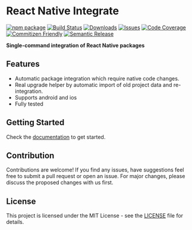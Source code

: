 # React Native Integrate

[![npm package][npm-img]][npm-url]
[![Build Status][build-img]][build-url]
[![Downloads][downloads-img]][downloads-url]
[![Issues][issues-img]][issues-url]
[![Code Coverage][codecov-img]][codecov-url]
[![Commitizen Friendly][commitizen-img]][commitizen-url]
[![Semantic Release][semantic-release-img]][semantic-release-url]

**Single-command integration of React Native packages**

## Features

- Automatic package integration which require native code changes.
- Real upgrade helper by automatic import of old project data and re-integration.
- Supports android and ios
- Fully tested

## Getting Started

Check the [documentation](https://react-native-integrate.github.io/integrate) to get started.

## Contribution

Contributions are welcome! If you find any issues, have suggestions feel free to submit a pull request or open an issue. For major changes, please discuss the proposed changes with us first.

## License

This project is licensed under the MIT License - see the [LICENSE](LICENSE) file for details.

[build-img]:https://github.com/react-native-integrate/integrate/actions/workflows/release.yml/badge.svg
[build-url]:https://github.comreact-native-integrate/integrate/actions/workflows/release.yml
[downloads-img]:https://img.shields.io/npm/dt/react-native-integrate
[downloads-url]:https://www.npmtrends.com/react-native-integrate
[npm-img]:https://img.shields.io/npm/v/react-native-integrate
[npm-url]:https://www.npmjs.com/package/react-native-integrate
[issues-img]:https://img.shields.io/github/issues/react-native-integrate/integrate
[issues-url]:https://github.com/react-native-integrate/integrate/issues
[codecov-img]:https://codecov.io/gh/react-native-integrate/integrate/branch/main/graph/badge.svg
[codecov-url]:https://codecov.io/gh/react-native-integrate/integrate
[semantic-release-img]:https://img.shields.io/badge/%20%20%F0%9F%93%A6%F0%9F%9A%80-semantic--release-e10079.svg
[semantic-release-url]:https://github.com/semantic-release/semantic-release
[commitizen-img]:https://img.shields.io/badge/commitizen-friendly-brightgreen.svg
[commitizen-url]:http://commitizen.github.io/cz-cli/
